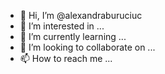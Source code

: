 - 👋 Hi, I’m @alexandraburuciuc
- 👀 I’m interested in ...
- 🌱 I’m currently learning ...
- 💞️ I’m looking to collaborate on ...
- 📫 How to reach me ...

<!---
alexandraburuciuc/alexandraburuciuc is a ✨ special ✨ repository because its `README.md` (this file) appears on your GitHub profile.
You can click the Preview link to take a look at your changes.
--->
